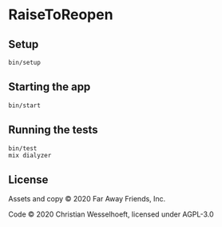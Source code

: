 # RaiseToReopen

## Setup

    bin/setup

## Starting the app

    bin/start

## Running the tests

    bin/test
    mix dialyzer

## License

Assets and copy © 2020 Far Away Friends, Inc.

Code © 2020 Christian Wesselhoeft, licensed under AGPL-3.0
